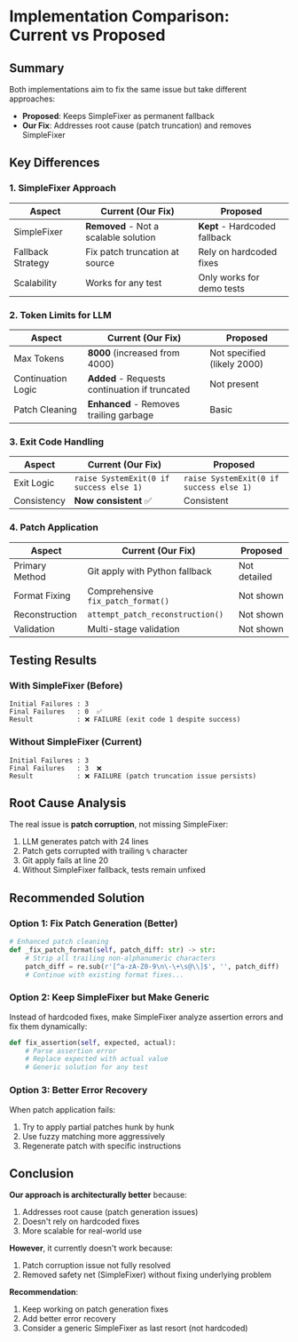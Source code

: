 # Implementation Comparison: Current vs Proposed

## Summary
Both implementations aim to fix the same issue but take different approaches:
- **Proposed**: Keeps SimpleFixer as permanent fallback
- **Our Fix**: Addresses root cause (patch truncation) and removes SimpleFixer

## Key Differences

### 1. SimpleFixer Approach
| Aspect | Current (Our Fix) | Proposed |
|--------|-------------------|----------|
| SimpleFixer | **Removed** - Not a scalable solution | **Kept** - Hardcoded fallback |
| Fallback Strategy | Fix patch truncation at source | Rely on hardcoded fixes |
| Scalability | Works for any test | Only works for demo tests |

### 2. Token Limits for LLM
| Aspect | Current (Our Fix) | Proposed |
|--------|-------------------|----------|
| Max Tokens | **8000** (increased from 4000) | Not specified (likely 2000) |
| Continuation Logic | **Added** - Requests continuation if truncated | Not present |
| Patch Cleaning | **Enhanced** - Removes trailing garbage | Basic |

### 3. Exit Code Handling
| Aspect | Current (Our Fix) | Proposed |
|--------|-------------------|----------|
| Exit Logic | `raise SystemExit(0 if success else 1)` | `raise SystemExit(0 if success else 1)` |
| Consistency | **Now consistent** ✅ | Consistent |

### 4. Patch Application
| Aspect | Current (Our Fix) | Proposed |
|--------|-------------------|----------|
| Primary Method | Git apply with Python fallback | Not detailed |
| Format Fixing | Comprehensive `fix_patch_format()` | Not shown |
| Reconstruction | `attempt_patch_reconstruction()` | Not shown |
| Validation | Multi-stage validation | Not shown |

## Testing Results

### With SimpleFixer (Before)
```
Initial Failures : 3
Final Failures   : 0  ✅
Result           : ❌ FAILURE (exit code 1 despite success)
```

### Without SimpleFixer (Current)
```
Initial Failures : 3
Final Failures   : 3  ❌
Result           : ❌ FAILURE (patch truncation issue persists)
```

## Root Cause Analysis

The real issue is **patch corruption**, not missing SimpleFixer:
1. LLM generates patch with 24 lines
2. Patch gets corrupted with trailing `%` character
3. Git apply fails at line 20
4. Without SimpleFixer fallback, tests remain unfixed

## Recommended Solution

### Option 1: Fix Patch Generation (Better)
```python
# Enhanced patch cleaning
def _fix_patch_format(self, patch_diff: str) -> str:
    # Strip all trailing non-alphanumeric characters
    patch_diff = re.sub(r'[^a-zA-Z0-9\n\-\+\s@\\]$', '', patch_diff)
    # Continue with existing format fixes...
```

### Option 2: Keep SimpleFixer but Make Generic
Instead of hardcoded fixes, make SimpleFixer analyze assertion errors and fix them dynamically:
```python
def fix_assertion(self, expected, actual):
    # Parse assertion error
    # Replace expected with actual value
    # Generic solution for any test
```

### Option 3: Better Error Recovery
When patch application fails:
1. Try to apply partial patches hunk by hunk
2. Use fuzzy matching more aggressively
3. Regenerate patch with specific instructions

## Conclusion

**Our approach is architecturally better** because:
1. Addresses root cause (patch generation issues)
2. Doesn't rely on hardcoded fixes
3. More scalable for real-world use

**However**, it currently doesn't work because:
1. Patch corruption issue not fully resolved
2. Removed safety net (SimpleFixer) without fixing underlying problem

**Recommendation**:
1. Keep working on patch generation fixes
2. Add better error recovery
3. Consider a generic SimpleFixer as last resort (not hardcoded)
